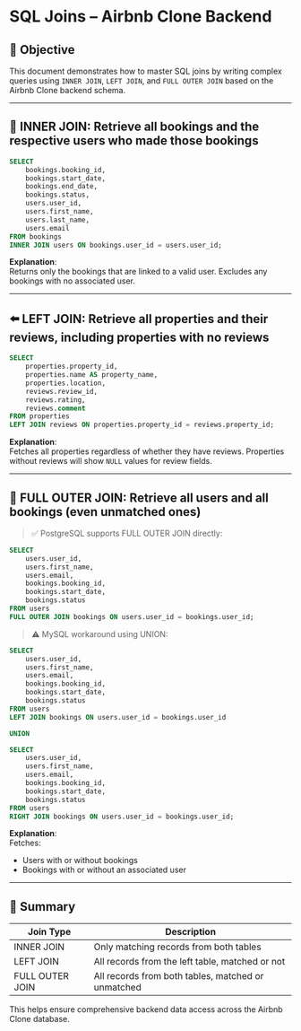 # SQL Joins – Airbnb Clone Backend

## 🎯 Objective

This document demonstrates how to master SQL joins by writing complex queries using `INNER JOIN`, `LEFT JOIN`, and `FULL OUTER JOIN` based on the Airbnb Clone backend schema.

---

## 🔗 INNER JOIN: Retrieve all bookings and the respective users who made those bookings

```sql
SELECT 
    bookings.booking_id,
    bookings.start_date,
    bookings.end_date,
    bookings.status,
    users.user_id,
    users.first_name,
    users.last_name,
    users.email
FROM bookings
INNER JOIN users ON bookings.user_id = users.user_id;
```

**Explanation**:  
Returns only the bookings that are linked to a valid user. Excludes any bookings with no associated user.

---

## ⬅️ LEFT JOIN: Retrieve all properties and their reviews, including properties with no reviews

```sql
SELECT 
    properties.property_id,
    properties.name AS property_name,
    properties.location,
    reviews.review_id,
    reviews.rating,
    reviews.comment
FROM properties
LEFT JOIN reviews ON properties.property_id = reviews.property_id;
```

**Explanation**:  
Fetches all properties regardless of whether they have reviews. Properties without reviews will show `NULL` values for review fields.

---

## 🔄 FULL OUTER JOIN: Retrieve all users and all bookings (even unmatched ones)

> ✅ PostgreSQL supports FULL OUTER JOIN directly:

```sql
SELECT 
    users.user_id,
    users.first_name,
    users.email,
    bookings.booking_id,
    bookings.start_date,
    bookings.status
FROM users
FULL OUTER JOIN bookings ON users.user_id = bookings.user_id;
```

> ⚠️ MySQL workaround using UNION:

```sql
SELECT 
    users.user_id,
    users.first_name,
    users.email,
    bookings.booking_id,
    bookings.start_date,
    bookings.status
FROM users
LEFT JOIN bookings ON users.user_id = bookings.user_id

UNION

SELECT 
    users.user_id,
    users.first_name,
    users.email,
    bookings.booking_id,
    bookings.start_date,
    bookings.status
FROM users
RIGHT JOIN bookings ON users.user_id = bookings.user_id;
```

**Explanation**:  
Fetches:
- Users with or without bookings
- Bookings with or without an associated user

---

## 📌 Summary

| Join Type       | Description                                                |
|-----------------|------------------------------------------------------------|
| INNER JOIN      | Only matching records from both tables                     |
| LEFT JOIN       | All records from the left table, matched or not            |
| FULL OUTER JOIN | All records from both tables, matched or unmatched         |

This helps ensure comprehensive backend data access across the Airbnb Clone database.   
